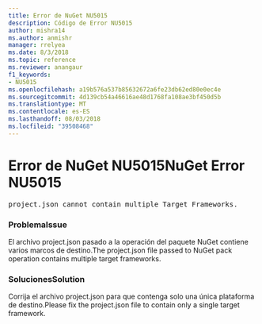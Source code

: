 ```yaml
---
title: Error de NuGet NU5015
description: Código de Error NU5015
author: mishra14
ms.author: anmishr
manager: rrelyea
ms.date: 8/3/2018
ms.topic: reference
ms.reviewer: anangaur
f1_keywords:
- NU5015
ms.openlocfilehash: a19b576a537b85632672a6fe23db62ed80e0ec4e
ms.sourcegitcommit: 4d139cb54a46616ae48d1768fa108ae3bf450d5b
ms.translationtype: MT
ms.contentlocale: es-ES
ms.lasthandoff: 08/03/2018
ms.locfileid: "39508468"
---
```

# <a name="nuget-error-nu5015"></a><span data-ttu-id="a3c03-103">Error de NuGet NU5015</span><span class="sxs-lookup"><span data-stu-id="a3c03-103">NuGet Error NU5015</span></span>
<pre>project.json cannot contain multiple Target Frameworks.</pre>

### <a name="issue"></a><span data-ttu-id="a3c03-104">Problema</span><span class="sxs-lookup"><span data-stu-id="a3c03-104">Issue</span></span>

<span data-ttu-id="a3c03-105">El archivo project.json pasado a la operación del paquete NuGet contiene varios marcos de destino.</span><span class="sxs-lookup"><span data-stu-id="a3c03-105">The project.json file passed to NuGet pack operation contains multiple target frameworks.</span></span>


### <a name="solution"></a><span data-ttu-id="a3c03-106">Soluciones</span><span class="sxs-lookup"><span data-stu-id="a3c03-106">Solution</span></span>

<span data-ttu-id="a3c03-107">Corrija el archivo project.json para que contenga solo una única plataforma de destino.</span><span class="sxs-lookup"><span data-stu-id="a3c03-107">Please fix the project.json file to contain only a single target framework.</span></span>

